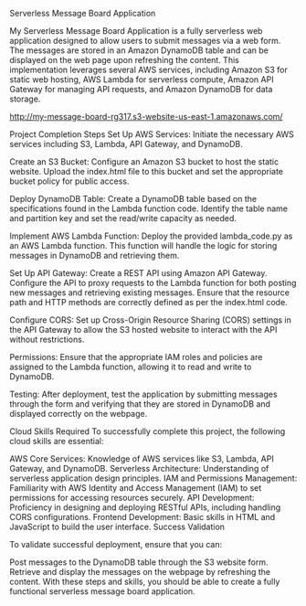 Serverless Message Board Application

My Serverless Message Board Application is a fully serverless web application designed to allow users to submit messages via a web form. The messages are stored in an Amazon DynamoDB table and can be displayed on the web page upon refreshing the content. This implementation leverages several AWS services, including Amazon S3 for static web hosting, AWS Lambda for serverless compute, Amazon API Gateway for managing API requests, and Amazon DynamoDB for data storage.

http://my-message-board-rg317.s3-website-us-east-1.amazonaws.com/


Project Completion Steps
Set Up AWS Services: Initiate the necessary AWS services including S3, Lambda, API Gateway, and DynamoDB.

Create an S3 Bucket: Configure an Amazon S3 bucket to host the static website. Upload the index.html file to this bucket and set the appropriate bucket policy for public access.

Deploy DynamoDB Table: Create a DynamoDB table based on the specifications found in the Lambda function code. Identify the table name and partition key and set the read/write capacity as needed.

Implement AWS Lambda Function: Deploy the provided lambda_code.py as an AWS Lambda function. This function will handle the logic for storing messages in DynamoDB and retrieving them.

Set Up API Gateway: Create a REST API using Amazon API Gateway. Configure the API to proxy requests to the Lambda function for both posting new messages and retrieving existing messages. Ensure that the resource path and HTTP methods are correctly defined as per the index.html code.

Configure CORS: Set up Cross-Origin Resource Sharing (CORS) settings in the API Gateway to allow the S3 hosted website to interact with the API without restrictions.

Permissions: Ensure that the appropriate IAM roles and policies are assigned to the Lambda function, allowing it to read and write to DynamoDB.

Testing: After deployment, test the application by submitting messages through the form and verifying that they are stored in DynamoDB and displayed correctly on the webpage.

Cloud Skills Required
To successfully complete this project, the following cloud skills are essential:

AWS Core Services: Knowledge of AWS services like S3, Lambda, API Gateway, and DynamoDB.
Serverless Architecture: Understanding of serverless application design principles.
IAM and Permissions Management: Familiarity with AWS Identity and Access Management (IAM) to set permissions for accessing resources securely.
API Development: Proficiency in designing and deploying RESTful APIs, including handling CORS configurations.
Frontend Development: Basic skills in HTML and JavaScript to build the user interface.
Success Validation

To validate successful deployment, ensure that you can:

Post messages to the DynamoDB table through the S3 website form.
Retrieve and display the messages on the webpage by refreshing the content.
With these steps and skills, you should be able to create a fully functional serverless message board application.
